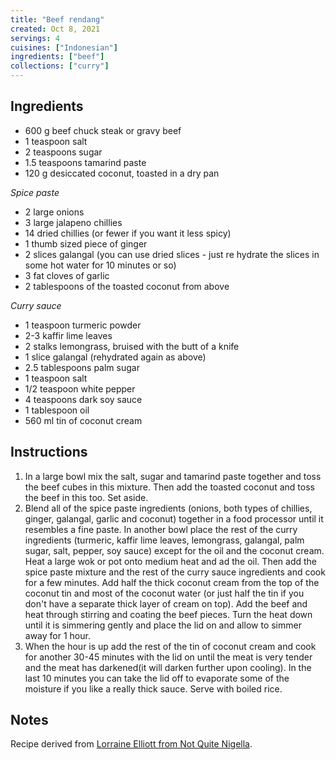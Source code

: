 ```yaml
---
title: "Beef rendang"
created: Oct 8, 2021
servings: 4
cuisines: ["Indonesian"]
ingredients: ["beef"]
collections: ["curry"]
---
```


## Ingredients

- 600 g beef chuck steak or gravy beef
- 1 teaspoon salt
- 2 teaspoons sugar
- 1.5 teaspoons tamarind paste
- 120 g desiccated coconut, toasted in a dry pan

*Spice paste*

- 2 large onions
- 3 large jalapeno chillies
- 14 dried chillies (or fewer if you want it less spicy)
- 1 thumb sized piece of ginger
- 2 slices galangal (you can use dried slices - just re hydrate the slices in some hot water for 10 minutes or so)
- 3 fat cloves of garlic
- 2 tablespoons of the toasted coconut from above

*Curry sauce*

- 1 teaspoon turmeric powder
- 2-3 kaffir lime leaves
- 2 stalks lemongrass, bruised with the butt of a knife
- 1 slice galangal (rehydrated again as above)
- 2.5 tablespoons palm sugar
- 1 teaspoon salt
- 1/2 teaspoon white pepper
- 4 teaspoons dark soy sauce
- 1 tablespoon oil
- 560 ml tin of coconut cream

## Instructions

1. In a large bowl mix the salt, sugar and tamarind paste together and toss the beef cubes in this mixture. Then add the toasted coconut and toss the beef in this too. Set aside.
2. Blend all of the spice paste ingredients (onions, both types of chillies, ginger, galangal, garlic and coconut) together in a food processor until it resembles a fine paste. In another bowl place the rest of the curry ingredients (turmeric, kaffir lime leaves, lemongrass, galangal, palm sugar, salt, pepper, soy sauce) except for the oil and the coconut cream. Heat a large wok or pot onto medium heat and ad the oil. Then add the spice paste mixture and the rest of the curry sauce ingredients and cook for a few minutes. Add half the thick coconut cream from the top of the coconut tin and most of the coconut water (or just half the tin if you don't have a separate thick layer of cream on top). Add the beef and heat through stirring and coating the beef pieces. Turn the heat down until it is simmering gently and place the lid on and allow to simmer away for 1 hour.
3. When the hour is up add the rest of the tin of coconut cream and cook for another 30-45 minutes with the lid on until the meat is very tender and the meat has darkened(it will darken further upon cooling). In the last 10 minutes you can take the lid off to evaporate some of the moisture if you like a really thick sauce. Serve with boiled rice.

## Notes

Recipe derived from [Lorraine Elliott from Not Quite Nigella](https://www.notquitenigella.com/2011/06/23/beef-rendang/).
